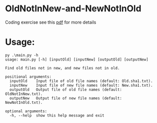 # OldNotInNew-and-NewNotInOld
Coding exercise see this [pdf](OldNotInNew&#32;and&#32;NewNotInOld.pdf) for more details

# Usage:
````
py .\main.py -h
usage: main.py [-h] [inputOld] [inputNew] [outputOld] [outputNew]

Find old files not in new, and new files not in old.

positional arguments:
  inputOld    Input file of old file names (default: Old.sha1.txt).
  inputNew    Input file of new file names (default: New.sha1.txt).
  outputOld   Output file of old file names (default: OldNotInNew.txt).
  outputNew   Output file of new file names (default: NewNotInOld.txt).

optional arguments:
  -h, --help  show this help message and exit
````
